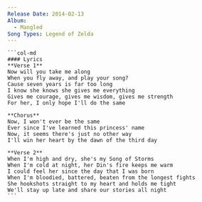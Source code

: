 ```yaml
---
Release Date: 2014-02-13
Album:
  - Mangled
Song Types: Legend of Zelda
---
```


````col
```col-md
#### Lyrics
**Verse 1**
Now will you take me along
When you fly away, and play your song?
Cause seven years is far too long
I know she knows she gives me everything
Gives me courage, gives me wisdom, gives me strength
For her, I only hope I'll do the same

**Chorus**
Now, I won't ever be the same
Ever since I've learned this princess' name
Now, it seems there's just no other way
I'll win her heart by the dawn of the third day

**Verse 2**
When I'm high and dry, she's my Song of Storms
When I'm cold at night, her Din's fire keeps me warm
I could feel her since the day that I was born
When I'm bloodied, battered, beaten from the longest fights
She hookshots straight to my heart and holds me tight
We'll stay up late and share our stories all night
```
````